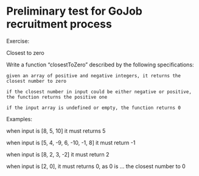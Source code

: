 # Preliminary test for GoJob recruitment process

Exercise:

Closest to zero

Write a function “closestToZero” described by the following specifications:

    given an array of positive and negative integers, it returns the closest number to zero

    if the closest number in input could be either negative or positive, the function returns the positive one

    if the input array is undefined or empty, the function returns 0

Examples:

when input is [8, 5, 10] it must returns 5

when input is [5, 4, -9, 6, -10, -1, 8] it must return -1

when input is [8, 2, 3, -2] it must return 2

when input is [2, 0], it must returns 0, as 0 is ... the closest number to 0
